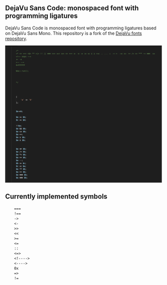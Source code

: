 DejaVu Sans Code: monospaced font with programming ligatures
---------------------------

DejaVu Sans Code is monospaced font with programming ligatures based on DejaVu
Sans Mono. This repository is a fork of the
[DejaVu fonts repository](https://github.com/dejavu-fonts/dejavu-fonts).

<img src="./sample.png">

Currently implemented symbols
---------------------------
        ===
        !==
        ->
        <-
        >>
        <<
        >=
        <=
        ::
        <=>
        <!---->
        <---->
        0x
        =>
        !=
